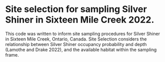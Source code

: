# Site selection for sampling Silver Shiner in Sixteen Mile Creek 2022. 
This code was written to inform site sampling procedures for Silver Shiner in Sixteen Mile Creek, Ontario, Canada. Site Selection considers the relationship between Silver Shiner occupancy probability and depth (Lamothe and Drake 2022), and the available habitat within the sampling frame. 
